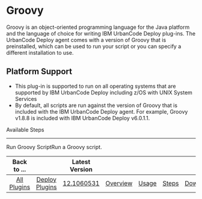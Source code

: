 
Groovy
======


Groovy is an object-oriented programming language for the Java platform and the language of choice for writing IBM 
UrbanCode Deploy plug-ins. The UrbanCode Deploy agent comes with a version of Groovy that is preinstalled, which can be 
used to run your script or you can specify a different installation to use.


Platform Support
----------------


* This
 plug-in is supported to run on all operating systems that are supported by IBM UrbanCode Deploy including z/OS with 
UNIX System Services
* By default, all scripts are run against the version of Groovy that is included with the IBM 
UrbanCode Deploy agent. For example, Groovy v1.8.8 is included with IBM UrbanCode Deploy v6.0.1.1.



Available Steps

---------------


Run Groovy ScriptRun a Groovy script.





|Back to ...||Latest Version|||||
| :---: | :---: | :---: | :---: | :---: | :---: | :---: |
|[All Plugins](../../index.md)|[Deploy Plugins](../README.md)|[12.1060531](https://raw.githubusercontent.com/UrbanCode/IBM-UCD-PLUGINS/main/files/Groovy/Groovy-12.1060531.zip)|[Overview](overview.md)|[Usage](usage.md)|[Steps](steps.md)|[Downloads](downloads.md)|
